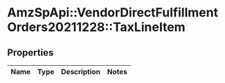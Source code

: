 # AmzSpApi::VendorDirectFulfillmentOrders20211228::TaxLineItem

## Properties
Name | Type | Description | Notes
------------ | ------------- | ------------- | -------------


